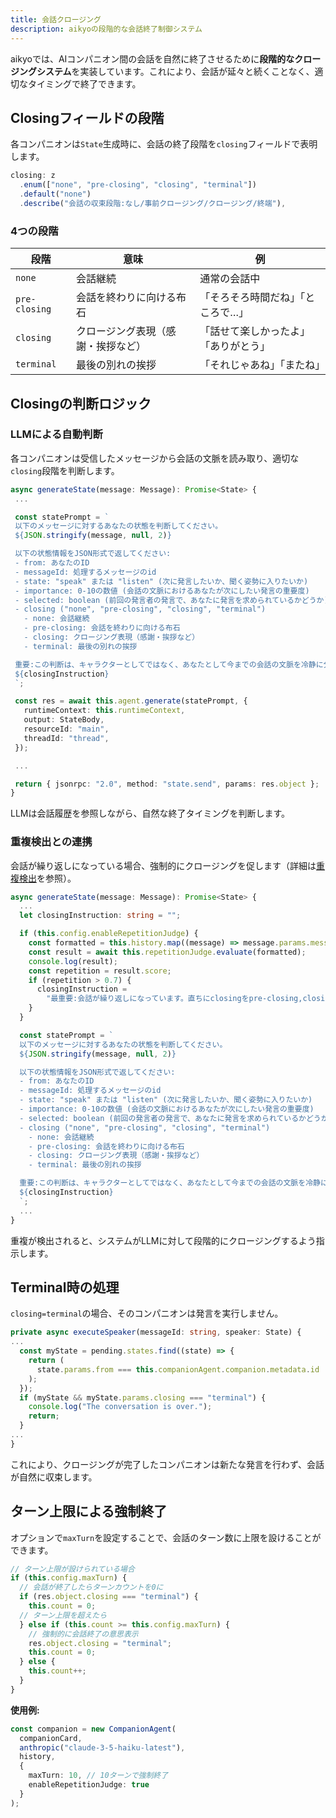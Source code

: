 ```yaml
---
title: 会話クロージング
description: aikyoの段階的な会話終了制御システム
---
```


aikyoでは、AIコンパニオン間の会話を自然に終了させるために**段階的なクロージングシステム**を実装しています。これにより、会話が延々と続くことなく、適切なタイミングで終了できます。

## Closingフィールドの段階

各コンパニオンは`State`生成時に、会話の終了段階を`closing`フィールドで表明します。

```typescript
closing: z
  .enum(["none", "pre-closing", "closing", "terminal"])
  .default("none")
  .describe("会話の収束段階:なし/事前クロージング/クロージング/終端"),
```

### 4つの段階

| 段階 | 意味 | 例 |
|------|------|-----|
| `none` | 会話継続 | 通常の会話中 |
| `pre-closing` | 会話を終わりに向ける布石 | 「そろそろ時間だね」「ところで…」 |
| `closing` | クロージング表現（感謝・挨拶など） | 「話せて楽しかったよ」「ありがとう」 |
| `terminal` | 最後の別れの挨拶 | 「それじゃあね」「またね」 |

## Closingの判断ロジック

### LLMによる自動判断

各コンパニオンは受信したメッセージから会話の文脈を読み取り、適切な`closing`段階を判断します。

```typescript
async generateState(message: Message): Promise<State> {
 ...

 const statePrompt = `
 以下のメッセージに対するあなたの状態を判断してください。
 ${JSON.stringify(message, null, 2)}

 以下の状態情報をJSON形式で返してください:
 - from: あなたのID
 - messageId: 処理するメッセージのid
 - state: "speak" または "listen" (次に発言したいか、聞く姿勢に入りたいか)
 - importance: 0-10の数値 (会話の文脈におけるあなたが次にしたい発言の重要度)
 - selected: boolean (前回の発言者の発言で、あなたに発言を求められているかどうか)
 - closing ("none", "pre-closing", "closing", "terminal")
   - none: 会話継続
   - pre-closing: 会話を終わりに向ける布石
   - closing: クロージング表現（感謝・挨拶など）
   - terminal: 最後の別れの挨拶

 重要:この判断は、キャラクターとしてではなく、あなたとして今までの会話の文脈を冷静に分析して判断してください。
 ${closingInstruction}
 `;

 const res = await this.agent.generate(statePrompt, {
   runtimeContext: this.runtimeContext,
   output: StateBody,
   resourceId: "main",
   threadId: "thread",
 });

 ...

 return { jsonrpc: "2.0", method: "state.send", params: res.object };
}
```

LLMは会話履歴を参照しながら、自然な終了タイミングを判断します。

### 重複検出との連携

会話が繰り返しになっている場合、強制的にクロージングを促します（詳細は[重複検出](./repetition)を参照）。

```typescript
async generateState(message: Message): Promise<State> {
  ...
  let closingInstruction: string = "";

  if (this.config.enableRepetitionJudge) {
    const formatted = this.history.map((message) => message.params.message);
    const result = await this.repetitionJudge.evaluate(formatted);
    console.log(result);
    const repetition = result.score;
    if (repetition > 0.7) {
      closingInstruction =
        "最重要:会話が繰り返しになっています。直ちにclosingをpre-closing,closing,terminalの順に変えて終了するか、話題を変えてください。";
    }
  }

  const statePrompt = `
  以下のメッセージに対するあなたの状態を判断してください。
  ${JSON.stringify(message, null, 2)}

  以下の状態情報をJSON形式で返してください:
  - from: あなたのID
  - messageId: 処理するメッセージのid
  - state: "speak" または "listen" (次に発言したいか、聞く姿勢に入りたいか)
  - importance: 0-10の数値 (会話の文脈におけるあなたが次にしたい発言の重要度)
  - selected: boolean (前回の発言者の発言で、あなたに発言を求められているかどうか)
  - closing ("none", "pre-closing", "closing", "terminal")
    - none: 会話継続
    - pre-closing: 会話を終わりに向ける布石
    - closing: クロージング表現（感謝・挨拶など）
    - terminal: 最後の別れの挨拶

  重要:この判断は、キャラクターとしてではなく、あなたとして今までの会話の文脈を冷静に分析して判断してください。
  ${closingInstruction}
  `;
  ...
}
```

重複が検出されると、システムがLLMに対して段階的にクロージングするよう指示します。

## Terminal時の処理

`closing=terminal`の場合、そのコンパニオンは発言を実行しません。

```typescript
private async executeSpeaker(messageId: string, speaker: State) {
...
  const myState = pending.states.find((state) => {
    return (
      state.params.from === this.companionAgent.companion.metadata.id
    );
  });
  if (myState && myState.params.closing === "terminal") {
    console.log("The conversation is over.");
    return;
  }
...
}
```

これにより、クロージングが完了したコンパニオンは新たな発言を行わず、会話が自然に収束します。

## ターン上限による強制終了

オプションで`maxTurn`を設定することで、会話のターン数に上限を設けることができます。

```typescript
// ターン上限が設けられている場合
if (this.config.maxTurn) {
  // 会話が終了したらターンカウントを0に
  if (res.object.closing === "terminal") {
    this.count = 0;
  // ターン上限を超えたら
  } else if (this.count >= this.config.maxTurn) {
    // 強制的に会話終了の意思表示
    res.object.closing = "terminal";
    this.count = 0;
  } else {
    this.count++;
  }
}
```

**使用例:**

```typescript
const companion = new CompanionAgent(
  companionCard,
  anthropic("claude-3-5-haiku-latest"),
  history,
  {
    maxTurn: 10, // 10ターンで強制終了
    enableRepetitionJudge: true
  }
);
```
